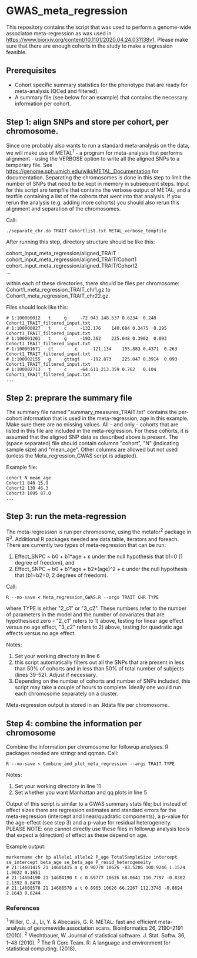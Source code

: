 # GWAS_meta_regression
This repository contains the script that was used to perform a genome-wide associaton meta-regression as was used in https://www.biorxiv.org/content/10.1101/2020.04.24.031138v1. Please make sure that there are enough cohorts in the study to make a regression feasible. 

## Prerequisites
- Cohort specific summary statistics for the phenotype that are ready for meta-analysis (QCed and filtered). 
- A summary file (see below for an example) that contains the necessary information per cohort.

## Step 1: align SNPs and store per cohort, per chromosome. 
Since one probably also wants to run a standard meta-analysis on the data, we will make use of METAL<sup>1</sup> - a program for meta-analysis that performs alignment - using the VERBOSE option to write all the aligned SNPs to a temporary file. See https://genome.sph.umich.edu/wiki/METAL_Documentation for documentation. Separating the chromosomes is done in this step to limit the number of SNPs that need to be kept in memory in subsequent steps. Input for this script are tempfile that contains the verbose output of METAL, and a textfile containing a list of the cohorts that went into that analysis. If you rerun the analysis (e.g. adding more cohorts) you should also rerun this alignment and separation of the chromosomes.


Call:
```
./separate_chr.do TRAIT Cohortlist.txt METAL_verbose_tempfile
```

After running this step, directory structure should be like this:

cohort_input_meta_regression/aligned_TRAIT <br>
cohort_input_meta_regression/aligned_TRAIT/Cohort1 <br>
cohort_input_meta_regression/aligned_TRAIT/Cohort2 <br>
...

within each of these directories, there should be files per chromosome: Cohort1_meta_regression_TRAIT_chr1.gz to Cohort1_meta_regression_TRAIT_chr22.gz.

Files should look like this: 

```
# 1:100000012	t	  g	    -72.943	148.537	0.6234	0.248	Cohort1_TRAIT_filtered_input.txt
# 1:100000827	t	  c	    -132.176	140.684	0.3475	0.295	Cohort1_TRAIT_filtered_input.txt
# 1:100001201	t	  g	    -193.362	225.048	0.3902	0.093	Cohort1_TRAIT_filtered_input.txt
# 1:100001671	ct        c	    -121.134	155.883	0.4371	0.263	Cohort1_TRAIT_filtered_input.txt
# 1:100002155	g	  gttagt    -192.873	225.047	0.3914	0.093	Cohort1_TRAIT_filtered_input.txt
# 1:100002713	t	  c	    -64.611	213.359	0.762	0.104	Cohort1_TRAIT_filtered_input.txt
...
```

## Step 2: preprare the summary file
The summary file named "summary_measures_TRAIT.txt" contains the per-cohort information that is used in the meta-regression, age in this example. Make sure there are no missing values. All - and only - cohorts that are listed in this file are included in the meta-regression. For these cohorts, it is assumed that the aligned SNP data as described above is present. The (space separated) file should contain columns "cohort", "N" (indicating sample size) and "mean_age". Other columns are allowed but not used (unless the Meta_regression_GWAS script is adapted). 

Example file: 

```
cohort N mean_age
Cohort1 840 15.9
Cohort2 130 46.3
Cohort3 1095 87.0
...
```
## Step 3: run the meta-regression
The meta-regression is run per chromosome, using the metafor<sup>2</sup> package in R<sup>3</sup>. Additional R packages needed are data.table, iterators and foreach. There are currently two types of meta-regression that can be run: 
1) Effect_SNPC ~ b0 + b1\*age + ε under the null hypothesis that b1=0 (1 degree of freedom), and
2) Effect_SNPC ~ b0 + b1\*age + b2\*(age)^2 + ε under the null hypothesis that (b1=b2=0, 2 degrees of freedom). 

Call:
```
R --no-save < Meta_regression_GWAS.R --args TRAIT CHR TYPE
```
where TYPE is either "2_c1" or "3_c2". 
These numbers refer to the number of parameters in the model and the number of covariates that are hypothesised zero - "2_c1" refers to 1) above, testing for linear age effect versus no age effect, "3_c2" refers to 2) above, testing for quadratic age effects versus no age effect. 

Notes: 
1) Set your working directory in line 6
2) this script automatically filters out all the SNPs that are present in less than 50% of cohorts and in less than 50% of total number of subjects (lines 39-52). Adjust if necessary. 
3) Depending on the number of cohorts and number of SNPs included, this script may take a couple of hours to complete. Ideally one would run each chromosome separately on a cluster. 

Meta-regression output is stored in an .Rdata file per chromosome. 

## Step 4: combine the information per chromosome
Combine the information per chromosome for followup analyses. R packages needed are stringr and qqman. 
Call:
```
R --no-save < Combine_and_plot_meta_regression --args TRAIT TYPE

```

Notes: 
1) Set your working directory in line 11
2) Set whether you want Manhattan and qq plots in line 5

Output of this script is similar to a GWAS summary stats file; but instead of effect sizes there are regression estimates and standard errors for the meta-regression (intercept and linear/quadratic components), a p-value for the age-effect (see step 3) and a p-value for residual heterogeneity. PLEASE NOTE: one cannot directly use these files in followup analysis tools that expect a (direction) of effect as these depend on age. 

Example output:
```
markername chr bp allele1 allele2 P_age TotalSampleSize intercept se_intercept beta_age se_beta_age P_resid_heterogeneity
# 21:14601415 21 14601415 a g 0.90778 10626 -83.5286 100.9246 1.1524 1.9022 0.1651
# 21:14604190 21 14604190 t c 0.69777 10626 68.0641 110.7797 -0.8302 2.1392 0.8478
# 21:14608578 21 14608578 a t 0.8965 10626 66.2267 112.3745 -0.8694 2.1643 0.6244
```

### References
<sup>1</sup> Willer, C. J., Li, Y. & Abecasis, G. R. METAL: fast and efficient meta-analysis of genomewide association scans. Bioinformatics 26, 2190–2191 (2010).
<sup>2</sup> Viechtbauer, W. Journal of statistical software. J. Stat. Softw. 36, 1–48 (2010).
<sup>3</sup> The R Core Team. R: A language and environment for statistical computing. (2018).






